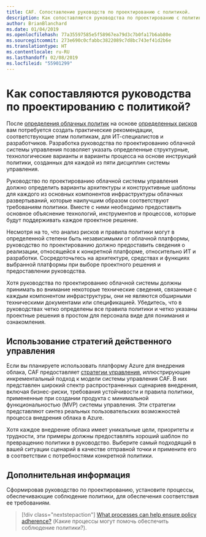 ```yaml
---
title: CAF. Сопоставление руководств по проектированию с политикой.
description: Как сопоставляются руководства по проектированию с политикой?
author: BrianBlanchard
ms.date: 01/04/2019
ms.openlocfilehash: 77a35597585e5f58967ea79d3c7b0fa17b6ab80e
ms.sourcegitcommit: 273e690c0cfabbc3822089c7d8bc743ef41d2b6e
ms.translationtype: HT
ms.contentlocale: ru-RU
ms.lasthandoff: 02/08/2019
ms.locfileid: "55901299"
---
```

<!---
I've established policies. How to help developers adopt these policies?
Draft an architecture design guide.

[Aspirational statement] If you're using Azure, you can use one of ours as a starting point. The choose one of the following 6 as a starting point and mold it to fit your policies.
--->

<!-- markdownlint-disable MD026 -->

# <a name="how-do-you-align-design-guides-with-policy"></a>Как сопоставляются руководства по проектированию с политикой?

После [определения облачных политик](define-policy.md) на основе [определенных рисков](understanding-business-risk.md) вам потребуется создать практические рекомендации, соответствующие этим политикам, для ИТ-специалистов и разработчиков. Разработка руководства по проектированию облачной системы управления позволяет указать определенные структурные, технологические варианты и варианты процесса на основе инструкций политики, созданных для каждой из пяти дисциплин системы управления.

Руководство по проектированию облачной системы управления должно определить варианты архитектуры и конструктивные шаблоны для каждого из основных компонентов инфраструктуры облачных развертываний, которые наилучшим образом соответствуют требованиям политики. Вместе с ними необходимо предоставить основное объяснение технологий, инструментов и процессов, которые будут поддерживать каждое проектное решение.

Несмотря на то, что анализ рисков и правила политики могут в определенной степени быть независимыми от облачной платформы, руководство по проектированию должно предоставить сведения о реализации, относящейся к конкретной платформе, относительно ИТ и разработки. Сосредоточьтесь на архитектуре, средствах и функциях выбранной платформы при выборе проектного решения и предоставлении руководства.

Хотя руководства по проектированию облачной системы должны принимать во внимание некоторые технические сведения, связанные с каждым компонентом инфраструктуры, они не являются обширными техническими документами или спецификацией. Убедитесь, что в руководствах четко определены все правила политики и четко указаны проектные решения в простом для персонала виде для понимания и ознакомления.

<!-- markdownlint-enable MD033 -->

## <a name="using-the-actionable-governance-journeys"></a>Использование стратегий действенного управления

Если вы планируете использовать платформу Azure для внедрения облака, CAF предоставляет [стратегии управления](../journeys/overview.md), иллюстрирующие инкрементальный подход к модели системы управления CAF. В них представлен широкий спектр распространенных сценариев внедрения, включая бизнес-риски, требования устойчивости и правила политики, примененные при создании продукта с минимальной функциональностью (MVP) системы управления. Эти стратегии представляют синтез реальных пользовательских возможностей процесса внедрения облака в Azure.

Хотя каждое внедрение облака имеет уникальные цели, приоритеты и трудности, эти примеры должны предоставлять хороший шаблон по превращению политики в руководство. Выберите самый подходящий в вашей ситуации сценарий в качестве отправной точки и примените его в соответствии с потребностями конкретной политики.

## <a name="next-steps"></a>Дополнительная информация

Сформировав руководство по проектированию, установите процессы, обеспечивающие соблюдение политики, для обеспечения соответствия ее требованиям.

> [!div class="nextstepaction"]
> [What processes can help ensure policy adherence?](processes.md) (Какие процессы могут помочь обеспечить соблюдение политики?).